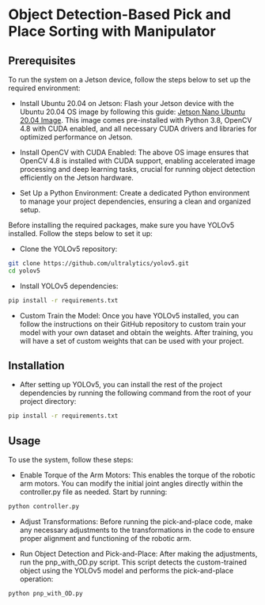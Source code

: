 # Object Detection-Based Pick and Place Sorting with Manipulator

## Prerequisites

To run the system on a Jetson device, follow the steps below to set up the required environment:
- Install Ubuntu 20.04 on Jetson:
Flash your Jetson device with the Ubuntu 20.04 OS image by following this guide: [Jetson Nano Ubuntu 20.04 Image](https://github.com/Qengineering/Jetson-Nano-Ubuntu-20-image?tab=readme-ov-file).
This image comes pre-installed with Python 3.8, OpenCV 4.8 with CUDA enabled, and all necessary CUDA drivers and libraries for optimized performance on Jetson.

- Install OpenCV with CUDA Enabled:
The above OS image ensures that OpenCV 4.8 is installed with CUDA support, enabling accelerated image processing and deep learning tasks, crucial for running object detection efficiently on the Jetson hardware.

- Set Up a Python Environment:
Create a dedicated Python environment to manage your project dependencies, ensuring a clean and organized setup.


Before installing the required packages, make sure you have YOLOv5 installed. Follow the steps below to set it up:
- Clone the YOLOv5 repository:
```bash
git clone https://github.com/ultralytics/yolov5.git
cd yolov5
```
- Install YOLOv5 dependencies:
```bash
pip install -r requirements.txt
```

- Custom Train the Model:
Once you have YOLOv5 installed, you can follow the instructions on their GitHub repository to custom train your model with your own dataset and obtain the weights. After training, you will have a set of custom weights that can be used with your project.


## Installation

- After setting up YOLOv5, you can install the rest of the project dependencies by running the following command from the root of your project directory:
```bash
pip install -r requirements.txt
```

## Usage

To use the system, follow these steps:
- Enable Torque of the Arm Motors: This enables the torque of the robotic arm motors. You can modify the initial joint angles directly within the controller.py file as needed. Start by running:
```bash
python controller.py
```

- Adjust Transformations:
Before running the pick-and-place code, make any necessary adjustments to the transformations in the code to ensure proper alignment and functioning of the robotic arm.

- Run Object Detection and Pick-and-Place: After making the adjustments, run the pnp_with_OD.py script. This script detects the custom-trained object using the YOLOv5 model and performs the pick-and-place operation:
```bash
python pnp_with_OD.py
```
